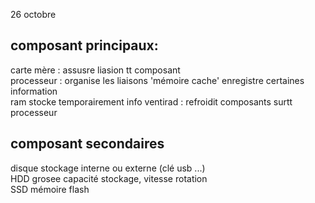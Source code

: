 26 octobre 
## composant principaux:   
carte mère : assusre liasion tt composant  
processeur : organise les liaisons 'mémoire cache' enregistre certaines information  
ram stocke temporairement info
ventirad : refroidit composants surtt processeur  

## composant secondaires
disque stockage interne ou externe (clé usb ...)  
HDD grosee capacité stockage, vitesse rotation  
SSD mémoire flash